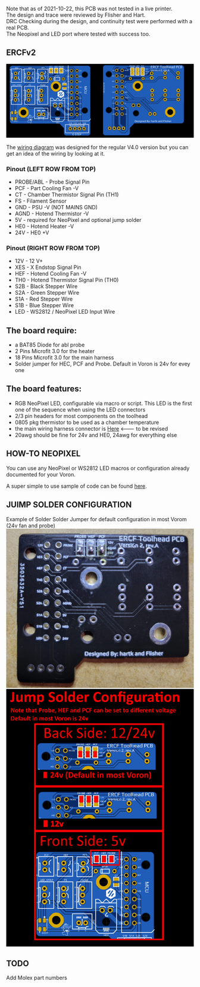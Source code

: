 
Note that as of 2021-10-22, this PCB was not tested in a live printer.  
The design and trace were reviewed by Flisher and Hart.    
DRC Checking during the design, and continuity test were performed with a real PCB.  
The Neopixel and LED port where tested with success too.  

## ERCFv2
![PCB](../../Images/ERCFv2/1.png)

The [wiring diagram](../Images/Rev3.2/wiringDiagram.png) was designed for the regular V4.0 version but you can get an idea of the wiring by looking at it.
 
### Pinout (LEFT ROW FROM TOP)
* PROBE/ABL  - Probe Signal Pin
* PCF  - Part Cooling Fan -V
* CT   - Chamber Thermistor Signal Pin (TH1)
* FS  - Filament Sensor
* GND  - PSU -V (NOT MAINS GND)
* AGND - Hotend Thermistor -V
* 5V   - required for NeoPixel and optional jump solder
* HE0  - Hotend Heater -V    
* 24V  - HE0 +V 

### Pinout (RIGHT ROW FROM TOP)
* 12V - 12 V+
* XES  - X Endstop Signal Pin    
* HEF  - Hotend Cooling Fan -V
* TH0  - Hotend Thermistor Signal Pin (TH0)
* S2B  - Black Stepper Wire 
* S2A  - Green Stepper Wire
* S1A  - Red Stepper Wire
* S1B  - Blue Stepper Wire
* LED  - WS2812 / NeoPixel LED Input Wire
    
    
## The board require: ##
* a BAT85 Diode for abl probe
* 2 Pins Microfit 3.0 for the heater
* 18 Pins Microfit 3.0 for the main harness
* Solder jumper for HEC, PCF and Probe.  Default in Voron is 24v for evey one

## The board features: ##
 - RGB NeoPixel LED, configurable via macro or script.  This LED is the first one of the sequence when using the LED connectors
 - 2/3 pin headers for most components on the toolhead
 - 0805 pkg thermistor to be used as a chamber temperature 
 - the main wiring harness connector is [Here](https://www.molex.com/molex/products/part-detail/crimp_housings/0430251400) <--- to be revised
 - 20awg should be fine for 24v and HE0, 24awg for everything else 

## HOW-TO NEOPIXEL ##
You can use any NeoPixel or WS2812 LED macros or configuration already documented for your Voron.

A super simple to use sample of code can be found [here](https://github.com/hartk1213/DoomConfig/blob/master/led.cfg).

## JUIMP SOLDER CONFIGURATION
Example of Solder Solder Jumper for default configuration in most Vorom (24v fan and probe)
![PCB](../../Images/ERCFv2/solderjumper.png)
![Instruction](../../Images/ERCFv2/solderjumper-example.png)

## TODO ##
Add Molex part numbers
